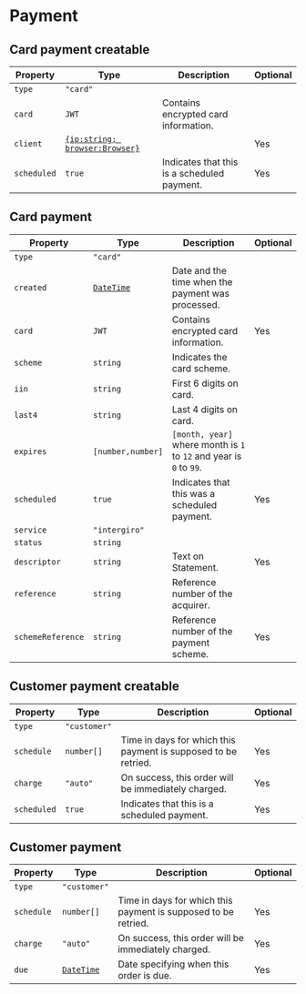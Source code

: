 # Payment

## Card payment creatable
| Property    | Type                                                                               | Description                                 | Optional |
|-------------|------------------------------------------------------------------------------------|---------------------------------------------|----------|
| `type`      | `"card"`                                                                           |                                             |          |
| `card`      | `JWT`                                                                              | Contains encrypted card information.        |          |
| `client`    | [`{ip:string; browser:Browser}`](../../integrate/acquiring/reference.html#browser) |                                             | Yes      |
| `scheduled` | `true`                                                                             | Indicates that this is a scheduled payment. | Yes      |

## Card payment
| Property          | Type                                                            | Description                                                         | Optional |
|-------------------|-----------------------------------------------------------------|---------------------------------------------------------------------|----------|
| `type`            | `"card"`                                                        |                                                                     |          |
| `created`         | [`DateTime`](../../integrate/acquiring/reference.html#datetime) | Date and the time when the payment was processed.                   |          |
| `card`            | `JWT`                                                           | Contains encrypted card information.                                | Yes      |
| `scheme`          | `string`                                                        | Indicates the card scheme.                                          |          |
| `iin`             | `string`                                                        | First 6 digits on card.                                             |          |
| `last4`           | `string`                                                        | Last 4 digits on card.                                              |          |
| `expires`         | `[number,number]`                                               | `[month, year]` where month is `1` to `12` and year is `0` to `99`. |          |
| `scheduled`       | `true`                                                          | Indicates that this was a scheduled payment.                        | Yes      |
| `service`         | `"intergiro"`                                                   |                                                                     |          |
| `status`          | `string`                                                        |                                                                     |          |
| `descriptor`      | `string`                                                        | Text on Statement.                                                  | Yes      |
| `reference`       | `string`                                                        | Reference number of the acquirer.                                   |          |
| `schemeReference` | `string`                                                        | Reference number of the payment scheme.                             | Yes      |

## Customer payment creatable
| Property    | Type         | Description                                                    | Optional |
|-------------|--------------|----------------------------------------------------------------|----------|
| `type`      | `"customer"` |                                                                |          |
| `schedule`  | `number[]`   | Time in days for which this payment is supposed to be retried. | Yes      |
| `charge`    | `"auto"`     | On success, this order will be immediately charged.            | Yes      |
| `scheduled` | `true`       | Indicates that this is a scheduled payment.                    | Yes      |

## Customer payment
| Property   | Type                                                            | Description                                                    | Optional |
|------------|-----------------------------------------------------------------|----------------------------------------------------------------|----------|
| `type`     | `"customer"`                                                    |                                                                |          |
| `schedule` | `number[]`                                                      | Time in days for which this payment is supposed to be retried. | Yes      |
| `charge`   | `"auto"`                                                        | On success, this order will be immediately charged.            | Yes      |
| `due`      | [`DateTime`](../../integrate/acquiring/reference.html#datetime) | Date specifying when this order is due.                        | Yes      |
